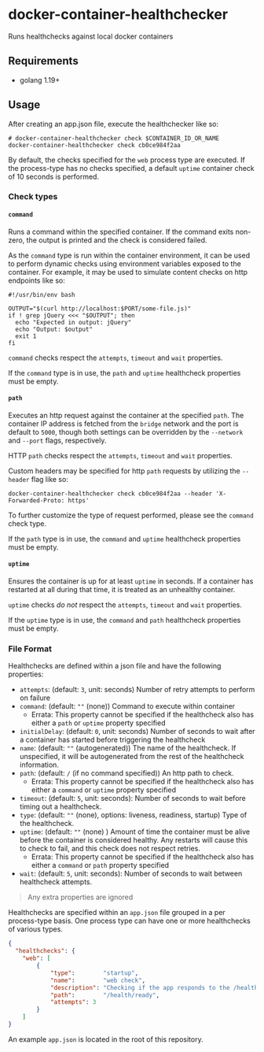# docker-container-healthchecker

Runs healthchecks against local docker containers

## Requirements

- golang 1.19+

## Usage

After creating an app.json file, execute the healthchecker like so:

```shell
# docker-container-healthchecker check $CONTAINER_ID_OR_NAME
docker-container-healthchecker check cb0ce984f2aa
```

By default, the checks specified for the `web` process type are executed. If the process-type has no checks specified, a default `uptime` container check of 10 seconds is performed.

### Check types

#### `command`

Runs a command within the specified container. If the command exits non-zero, the output is printed and the check is considered failed.

As the `command` type is run within the container environment, it can be used to perform dynamic checks using environment variables exposed to the container. For example, it may be used to simulate content checks on http endpoints like so:

```shell
#!/usr/bin/env bash

OUTPUT="$(curl http://localhost:$PORT/some-file.js)"
if ! grep jQuery <<< "$OUTPUT"; then
  echo "Expected in output: jQuery"
  echo "Output: $output"
  exit 1
fi
```

`command` checks respect the `attempts`, `timeout` and `wait` properties.

If the `command` type is in use, the `path` and `uptime` healthcheck properties must be empty.

#### `path`

Executes an http request against the container at the specified `path`. The container IP address is fetched from the `bridge` network and the port is default to `5000`, though both settings can be overridden by the `--network` and `--port` flags, respectively.

HTTP `path` checks respect the `attempts`, `timeout` and `wait` properties.

Custom headers may be specified for http `path` requests by utilizing the `--header` flag like so:

```shell
docker-container-healthchecker check cb0ce984f2aa --header 'X-Forwarded-Proto: https'
```

To further customize the type of request performed, please see the `command` check type.

If the `path` type is in use, the `command` and `uptime` healthcheck properties must be empty.

#### `uptime`

Ensures the container is up for at least `uptime` in seconds. If a container has restarted at all during that time, it is treated as an unhealthy container.

`uptime` checks _do not_ respect the `attempts`, `timeout` and `wait` properties.

If the `uptime` type is in use, the `command` and `path` healthcheck properties must be empty.

### File Format

Healthchecks are defined within a json file and have the following properties:

- `attempts`: (default: `3`, unit: seconds) Number of retry attempts to perform on failure
- `command`: (default: `""` (none)) Command to execute within container
  - Errata: This property cannot be specified if the healthcheck also has either a `path` or `uptime` property specified
- `initialDelay`: (default: `0`, unit: seconds) Number of seconds to wait after a container has started before triggering the healthcheck
- `name`: (default: `""` (autogenerated)) The name of the healthcheck. If unspecified, it will be autogenerated from the rest of the healthcheck information.
- `path`: (default: `/` (if no command specified)) An http path to check.
  - Errata: This property cannot be specified if the healthcheck also has either a `command` or `uptime` property specified
- `timeout`: (default: `5`, unit: seconds): Number of seconds to wait before timing out a healthcheck.
- `type`: (default: `""` (none), options: liveness, readiness, startup) Type of the healthcheck.
- `uptime`: (default: `""` (none) ) Amount of time the container must be alive before the container is considered healthy. Any restarts will cause this to check to fail, and this check does not respect retries.
  - Errata: This property cannot be specified if the healthcheck also has either a `command` or `path` property specified
- `wait`: (default: `5`, unit: seconds): Number of seconds to wait between healthcheck attempts.

> Any extra properties are ignored

Healthchecks are specified within an `app.json` file grouped in a per process-type basis. One process type can have one or more healthchecks of various types.

```json
{
  "healthchecks": {
    "web": [
        {
            "type":        "startup",
            "name":        "web check",
            "description": "Checking if the app responds to the /health/ready endpoint",
            "path":        "/health/ready",
            "attempts": 3
        }
    ]
}
```

An example `app.json` is located in the root of this repository.

